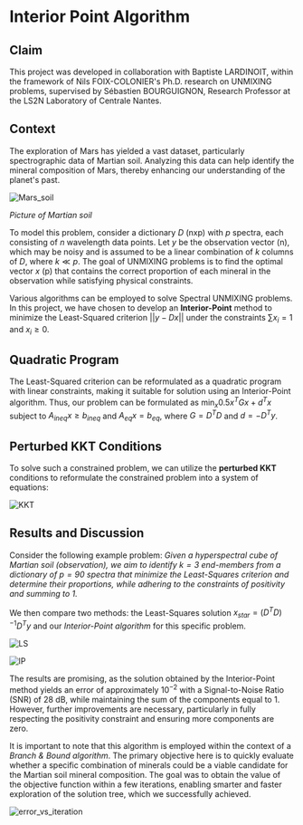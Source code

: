 # Interior Point Algorithm

## Claim
This project was developed in collaboration with Baptiste LARDINOIT, within the framework of Nils FOIX-COLONIER's Ph.D. research on UNMIXING problems, supervised by Sébastien BOURGUIGNON, Research Professor at the LS2N Laboratory of Centrale Nantes.

## Context
The exploration of Mars has yielded a vast dataset, particularly spectrographic data of Martian soil. Analyzing this data can help identify the mineral composition of Mars, thereby enhancing our understanding of the planet's past.

![Mars_soil](https://github.com/user-attachments/assets/23910554-6601-4588-8826-a4e8eec51f05)

*Picture of Martian soil*

To model this problem, consider a dictionary $D$ (nxp) with $p$ spectra, each consisting of $n$ wavelength data points. Let $y$ be the observation vector (n), which may be noisy and is assumed to be a linear combination of $k$ columns of $D$, where $k \ll p$. The goal of UNMIXING problems is to find the optimal vector $x$ (p) that contains the correct proportion of each mineral in the observation while satisfying physical constraints.

Various algorithms can be employed to solve Spectral UNMIXING problems. In this project, we have chosen to develop an **Interior-Point** method to minimize the Least-Squared criterion $||y - Dx||$ under the constraints $\sum x_i = 1$ and $x_i \geq 0$.

## Quadratic Program

The Least-Squared criterion can be reformulated as a quadratic program with linear constraints, making it suitable for solution using an Interior-Point algorithm. Thus, our problem can be formulated as $\min_x 0.5 x^T G x + d^T x$ subject to $A_{ineq} x \geq b_{ineq}$ and $A_{eq} x = b_{eq}$, where $G = D^T D$ and $d = -D^T y$.

## Perturbed KKT Conditions

To solve such a constrained problem, we can utilize the **perturbed KKT** conditions to reformulate the constrained problem into a system of equations:

![KKT](https://github.com/user-attachments/assets/fb9e3cb6-7234-4062-94d8-194e54dbc634)

## Results and Discussion

Consider the following example problem: *Given a hyperspectral cube of Martian soil (observation), we aim to identify $k=3$ end-members from a dictionary of $p=90$ spectra that minimize the Least-Squares criterion and determine their proportions, while adhering to the constraints of positivity and summing to 1.*

We then compare two methods: the Least-Squares solution $x_{star} = (D^T D)^{-1} D^T y$ and our *Interior-Point algorithm* for this specific problem.

![LS](https://github.com/user-attachments/assets/85f83f4b-3954-4608-ba69-4adb19edefc2)

![IP](https://github.com/user-attachments/assets/95bab0bc-6ffb-4b1b-97a6-a86c83fbad0f)

The results are promising, as the solution obtained by the Interior-Point method yields an error of approximately $10^{-2}$ with a Signal-to-Noise Ratio (SNR) of $28$ dB, while maintaining the sum of the components equal to 1. However, further improvements are necessary, particularly in fully respecting the positivity constraint and ensuring more components are zero.

It is important to note that this algorithm is employed within the context of a *Branch & Bound algorithm*. The primary objective here is to quickly evaluate whether a specific combination of minerals could be a viable candidate for the Martian soil mineral composition. The goal was to obtain the value of the objective function within a few iterations, enabling smarter and faster exploration of the solution tree, which we successfully achieved.

![error_vs_iteration](https://github.com/user-attachments/assets/970d601c-da10-4d8f-aef0-c18ced9eb23f)

